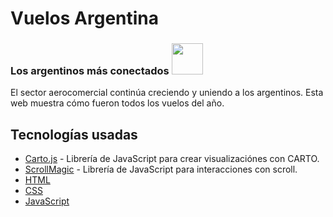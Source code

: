 # Vuelos Argentina 

### Los argentinos más conectados <img src="https://www.nacion.com/gnfactory/LNC/GNF/2017/03/29/0013/img/avion.gif" height="50" />
El sector aerocomercial continúa creciendo y uniendo a los argentinos. Esta web muestra cómo fueron todos los vuelos del año.



## Tecnologías usadas 

- [Carto.js](https://carto.com/docs/carto-engine/carto-js/) - Librería de JavaScript para crear visualizaciónes con CARTO.
- [ScrollMagic](http://scrollmagic.io/) - Librería de JavaScript para interacciones con scroll.
- [HTML](#)
- [CSS](#) 
- [JavaScript](#)




